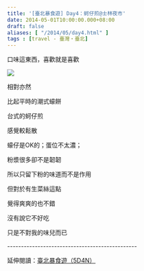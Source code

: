 ```yaml
---
title: '[臺北暴食遊] Day4：蚵仔煎@士林夜市'
date: 2014-05-01T10:00:00.000+08:00
draft: false
aliases: [ "/2014/05/day4.html" ]
tags : [travel - 臺灣・臺北]
---
```


口味這東西，喜歡就是喜歡  

[![](https://3.bp.blogspot.com/-Nu4PRjgKgio/XDGj8SEBVkI/AAAAAAAAEjY/D-L3gQPs8L46JlPY3dvSJ45fap2glhJPwCLcBGAs/s640/86.jpg)](https://3.bp.blogspot.com/-Nu4PRjgKgio/XDGj8SEBVkI/AAAAAAAAEjY/D-L3gQPs8L46JlPY3dvSJ45fap2glhJPwCLcBGAs/s1600/86.jpg)

相對亦然

比起平時的潮式蠔餅

台式的蚵仔煎

感覺較鬆散

蠔仔是OK的；蛋位不太濃；

粉漿很多卻不是韌韌

所以只留下粉的味道而不是作用

但對於有生菜絲這點

覺得爽爽的也不錯

  

沒有說它不好吃

只是不對我的味兒而已  
  
\-----------------------------------------------  
  
延伸閱讀：[臺北暴食遊（5D4N）](http://www.hidie.net/2014/05/5d4n.html)
